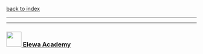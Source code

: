 [back to index](./README.md)
___
___
### [<img src="https://user-images.githubusercontent.com/18554853/34920911-d6486d02-f97a-11e7-8b65-ab92ea2408aa.jpg" width="40" height="40" />  Elewa Academy ](http://elewa.education)